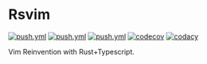 # Rsvim

<p>
<a href="https://crates.io/crates/rsvim"><img alt="push.yml" src="https://img.shields.io/crates/v/rsvim" /></a>
<a href="https://docs.rs/rsvim/latest/rsvim/"><img alt="push.yml" src="https://img.shields.io/docsrs/rsvim" /></a>
<a href="https://github.com/rsvim/rsvim/actions/workflows/push.yml"><img alt="push.yml" src="https://img.shields.io/github/actions/workflow/status/rsvim/rsvim/push.yml" /></a>
<a href="https://app.codecov.io/gh/rsvim/rsvim"><img alt="codecov" src="https://img.shields.io/codecov/c/github/rsvim/rsvim/main" /></a>
<a href="https://app.codacy.com/gh/rsvim/rsvim/dashboard?utm_source=gh&utm_medium=referral&utm_content=&utm_campaign=Badge_grade"><img alt="codacy" src="https://img.shields.io/codacy/grade/1c6a3d21352c4f8bb84ff6c7e3ef0399/main" /></a>
</p>

Vim Reinvention with Rust+Typescript.
